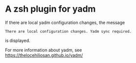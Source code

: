 # A zsh plugin for yadm

If there are local yadm configuration changes, the message

```
There are local configuration changes. Yadm sync required.
```

is displayed.

For more information about yadm, see https://thelocehiliosan.github.io/yadm/
